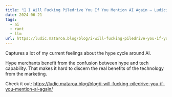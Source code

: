 ```yaml
---
title: "🔗 I Will Fucking Piledrive You If You Mention AI Again — Ludicity"
date: 2024-06-21
tags:
  - ai
  - rant
  - llm
url: https://ludic.mataroa.blog/blog/i-will-fucking-piledrive-you-if-you-mention-ai-again/
---
```


Captures a lot of my current feelings about the hype cycle around AI.

Hype merchants benefit from the confusion between hype and tech capability. That makes it hard to discern the real benefits of the technology from the marketing.

Check it out: https://ludic.mataroa.blog/blog/i-will-fucking-piledrive-you-if-you-mention-ai-again/